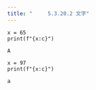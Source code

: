 ```yaml
---
title: "　　　5.3.20.2 文字"
---
```


```python:サンプルコード
x = 65
print(f"{x:c}")
```

```text:実行結果
A
```

```python:サンプルコード
x = 97
print(f"{x:c}")
```

```text:実行結果
a
```